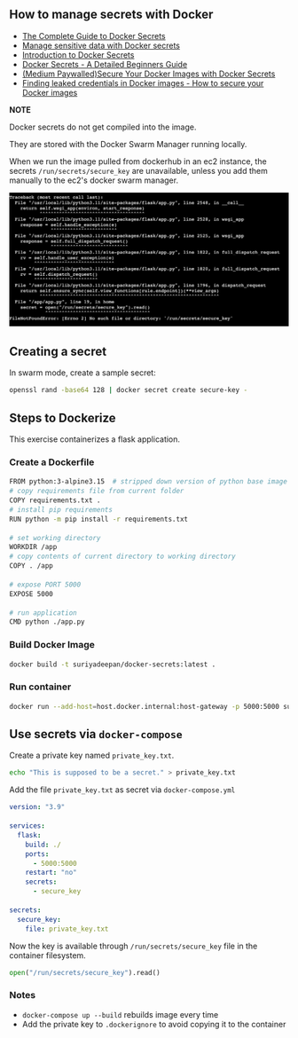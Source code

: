 ## How to manage secrets with Docker

- [The Complete Guide to Docker Secrets](https://earthly.dev/blog/docker-secrets/)
- [Manage sensitive data with Docker secrets](https://docs.docker.com/engine/swarm/secrets/)
- [Introduction to Docker Secrets](https://www.baeldung.com/ops/docker-secrets)
- [Docker Secrets - A Detailed Beginners Guide](https://www.knowledgehut.com/blog/devops/docker-secrets)
- [(Medium Paywalled)Secure Your Docker Images with Docker Secrets](https://towardsdatascience.com/secure-your-docker-images-with-docker-secrets-f2b92ec398a0)
- [Finding leaked credentials in Docker images - How to secure your Docker images](https://www.youtube.com/watch?v=SOd_XMIGRqo)

**NOTE**

Docker secrets do not get compiled into the image.

They are stored with the Docker Swarm Manager running locally.

When we run the image pulled from dockerhub in an ec2 instance, the secrets `/run/secrets/secure_key` are unavailable,
unless you add them manually to the ec2's docker swarm manager.

![](docs/your-secrets-are-safe.jpeg)

## Creating a secret

In swarm mode, create a sample secret:

```bash
openssl rand -base64 128 | docker secret create secure-key -
```

## Steps to Dockerize

This exercise containerizes a flask application.

### Create a Dockerfile

```bash
FROM python:3-alpine3.15  # stripped down version of python base image
# copy requirements file from current folder
COPY requirements.txt .
# install pip requirements
RUN python -m pip install -r requirements.txt

# set working directory
WORKDIR /app
# copy contents of current directory to working directory
COPY . /app

# expose PORT 5000
EXPOSE 5000

# run application
CMD python ./app.py
```

### Build Docker Image

```bash
docker build -t suriyadeepan/docker-secrets:latest .
```

### Run container

```bash
docker run --add-host=host.docker.internal:host-gateway -p 5000:5000 suriyadeepan/docker-secrets:latest
```

## Use secrets via `docker-compose`

Create a private key named `private_key.txt`.

```bash
echo "This is supposed to be a secret." > private_key.txt
```

Add the file `private_key.txt` as secret via `docker-compose.yml`

```yml
version: "3.9"

services:
  flask:
    build: ./
    ports:
      - 5000:5000
    restart: "no"
    secrets:
      - secure_key

secrets:
  secure_key:
    file: private_key.txt
```

Now the key is available through `/run/secrets/secure_key` file in the container filesystem.

```python
open("/run/secrets/secure_key").read()
```

### Notes

- `docker-compose up --build` rebuilds image every time
- Add the private key to `.dockerignore` to avoid copying it to the container
